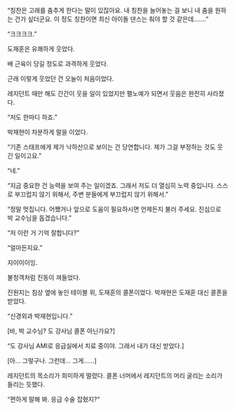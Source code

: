 “칭찬은 고래를 춤추게 한다는 말이 있잖아요. 내 칭찬을 늘어놓는 걸 보니 내 춤을 원하는 건가 싶더군요. 이 정도 칭찬이면 최신 아이돌 댄스는 춰야 할 것 같은데…….”

“크크크크.”

도재훈은 유쾌하게 웃었다.

배 근육이 당길 정도로 과격하게 웃었다.

근래 이렇게 웃었던 건 오늘이 처음이었다.

레지던트 때만 해도 간간이 웃을 일이 있었지만 펠노예가 되면서 웃음은 완전히 사라졌다.

“저도 한마디 하죠.”

박재현이 차분하게 말을 이었다.

“기존 스태프에게 제가 낙하산으로 보이는 건 당연합니다. 제가 그걸 부정하는 것도 웃긴 일이고요.”

“네.”

“지금 중요한 건 능력을 보여 주는 일이겠죠. 그래서 저도 더 열심히 노력 중입니다. 스스로 부끄럽지 않기 위해서, 주변 분들에게 부끄럽지 않기 위해서.”

“정말 멋집니다. 어쨌거나 앞으로 도움이 필요하시면 언제든지 불러 주세요. 진심으로 박 교수님을 돕겠습니다.”

“저 이런 거 기억 잘합니다?”

“얼마든지요.”

지이이이잉.

불청객처럼 진동이 껴들었다.

진원지는 침상 옆에 놓인 테이블 위, 도재훈의 콜폰이었다. 박재현은 도재훈 대신 콜폰을 받았다.

“신경외과 박재현입니다.”

[바, 박 교수님? 도 강사님 콜폰 아닌가요?]

“도 강사님 AMI로 응급실에서 치료 중이야. 그래서 내가 대신 받았다.]

[아… 그렇구나. 그런데… 그게……]

레지던트의 목소리가 희미하게 떨렸다. 콜폰 너머에서 레지던트의 머리 굴리는 소리가 들리는 듯했다.

“편하게 말해 봐. 응급 수술 잡혔지?”